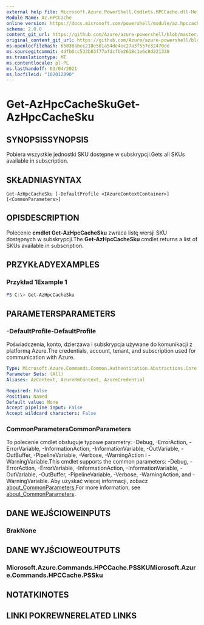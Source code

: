 ```yaml
---
external help file: Microsoft.Azure.PowerShell.Cmdlets.HPCCache.dll-Help.xml
Module Name: Az.HPCCache
online version: https://docs.microsoft.com/powershell/module/az.hpccache/get-azhpccachesku
schema: 2.0.0
content_git_url: https://github.com/Azure/azure-powershell/blob/master/src/HPCCache/HPCCache/help/Get-AzHpcCacheSku.md
original_content_git_url: https://github.com/Azure/azure-powershell/blob/master/src/HPCCache/HPCCache/help/Get-AzHpcCacheSku.md
ms.openlocfilehash: 65030abcc218e501a54de4ec27a3f557e32470de
ms.sourcegitcommit: 4dfb0cc533b83f77afdcfbe2618c1e6c8d221330
ms.translationtype: MT
ms.contentlocale: pl-PL
ms.lasthandoff: 03/04/2021
ms.locfileid: "102012090"
---
```

# <span data-ttu-id="4838d-101">Get-AzHpcCacheSku</span><span class="sxs-lookup"><span data-stu-id="4838d-101">Get-AzHpcCacheSku</span></span>

## <span data-ttu-id="4838d-102">SYNOPSIS</span><span class="sxs-lookup"><span data-stu-id="4838d-102">SYNOPSIS</span></span>
<span data-ttu-id="4838d-103">Pobiera wszystkie jednostki SKU dostępne w subskrypcji.</span><span class="sxs-lookup"><span data-stu-id="4838d-103">Gets all SKUs available in subscription.</span></span>

## <span data-ttu-id="4838d-104">SKŁADNIA</span><span class="sxs-lookup"><span data-stu-id="4838d-104">SYNTAX</span></span>

```
Get-AzHpcCacheSku [-DefaultProfile <IAzureContextContainer>] [<CommonParameters>]
```

## <span data-ttu-id="4838d-105">OPIS</span><span class="sxs-lookup"><span data-stu-id="4838d-105">DESCRIPTION</span></span>
<span data-ttu-id="4838d-106">Polecenie **cmdlet Get-AzHpcCacheSku** zwraca listę wersji SKU dostępnych w subskrypcji.</span><span class="sxs-lookup"><span data-stu-id="4838d-106">The **Get-AzHpcCacheSku** cmdlet returns a list of SKUs available in subscription.</span></span>

## <span data-ttu-id="4838d-107">PRZYKŁADY</span><span class="sxs-lookup"><span data-stu-id="4838d-107">EXAMPLES</span></span>

### <span data-ttu-id="4838d-108">Przykład 1</span><span class="sxs-lookup"><span data-stu-id="4838d-108">Example 1</span></span>
```powershell
PS C:\> Get-AzHpcCacheSku
```

## <span data-ttu-id="4838d-109">PARAMETERS</span><span class="sxs-lookup"><span data-stu-id="4838d-109">PARAMETERS</span></span>

### <span data-ttu-id="4838d-110">-DefaultProfile</span><span class="sxs-lookup"><span data-stu-id="4838d-110">-DefaultProfile</span></span>
<span data-ttu-id="4838d-111">Poświadczenia, konto, dzierżawa i subskrypcja używane do komunikacji z platformą Azure.</span><span class="sxs-lookup"><span data-stu-id="4838d-111">The credentials, account, tenant, and subscription used for communication with Azure.</span></span>

```yaml
Type: Microsoft.Azure.Commands.Common.Authentication.Abstractions.Core.IAzureContextContainer
Parameter Sets: (All)
Aliases: AzContext, AzureRmContext, AzureCredential

Required: False
Position: Named
Default value: None
Accept pipeline input: False
Accept wildcard characters: False
```

### <span data-ttu-id="4838d-112">CommonParameters</span><span class="sxs-lookup"><span data-stu-id="4838d-112">CommonParameters</span></span>
<span data-ttu-id="4838d-113">To polecenie cmdlet obsługuje typowe parametry: -Debug, -ErrorAction, -ErrorVariable, -InformationAction, -InformationVariable, -OutVariable, -OutBuffer, -PipelineVariable, -Verbose, -WarningAction i -WarningVariable.</span><span class="sxs-lookup"><span data-stu-id="4838d-113">This cmdlet supports the common parameters: -Debug, -ErrorAction, -ErrorVariable, -InformationAction, -InformationVariable, -OutVariable, -OutBuffer, -PipelineVariable, -Verbose, -WarningAction, and -WarningVariable.</span></span> <span data-ttu-id="4838d-114">Aby uzyskać więcej informacji, zobacz [about_CommonParameters.](http://go.microsoft.com/fwlink/?LinkID=113216)</span><span class="sxs-lookup"><span data-stu-id="4838d-114">For more information, see [about_CommonParameters](http://go.microsoft.com/fwlink/?LinkID=113216).</span></span>

## <span data-ttu-id="4838d-115">DANE WEJŚCIOWE</span><span class="sxs-lookup"><span data-stu-id="4838d-115">INPUTS</span></span>

### <span data-ttu-id="4838d-116">Brak</span><span class="sxs-lookup"><span data-stu-id="4838d-116">None</span></span>

## <span data-ttu-id="4838d-117">DANE WYJŚCIOWE</span><span class="sxs-lookup"><span data-stu-id="4838d-117">OUTPUTS</span></span>

### <span data-ttu-id="4838d-118">Microsoft.Azure.Commands.HPCCache.PSSKU</span><span class="sxs-lookup"><span data-stu-id="4838d-118">Microsoft.Azure.Commands.HPCCache.PSSku</span></span>

## <span data-ttu-id="4838d-119">NOTATKI</span><span class="sxs-lookup"><span data-stu-id="4838d-119">NOTES</span></span>

## <span data-ttu-id="4838d-120">LINKI POKREWNE</span><span class="sxs-lookup"><span data-stu-id="4838d-120">RELATED LINKS</span></span>
